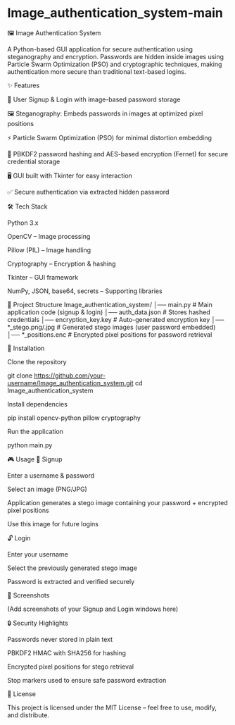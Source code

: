 # Image_authentication_system-main
🖼️ Image Authentication System

A Python-based GUI application for secure authentication using steganography and encryption.
Passwords are hidden inside images using Particle Swarm Optimization (PSO) and cryptographic techniques, making authentication more secure than traditional text-based logins.

✨ Features

🔐 User Signup & Login with image-based password storage

🖼️ Steganography: Embeds passwords in images at optimized pixel positions

⚡ Particle Swarm Optimization (PSO) for minimal distortion embedding

🔑 PBKDF2 password hashing and AES-based encryption (Fernet) for secure credential storage

🖥️ GUI built with Tkinter for easy interaction

✅ Secure authentication via extracted hidden password

🛠️ Tech Stack

Python 3.x

OpenCV
 – Image processing

Pillow (PIL)
 – Image handling

Cryptography
 – Encryption & hashing

Tkinter – GUI framework

NumPy, JSON, base64, secrets – Supporting libraries

📂 Project Structure
Image_authentication_system/
│── main.py                 # Main application code (signup & login)
│── auth_data.json          # Stores hashed credentials
│── encryption_key.key      # Auto-generated encryption key
│── *_stego.png/.jpg        # Generated stego images (user password embedded)
│── *_positions.enc         # Encrypted pixel positions for password retrieval

🚀 Installation

Clone the repository

git clone https://github.com/your-username/Image_authentication_system.git
cd Image_authentication_system


Install dependencies

pip install opencv-python pillow cryptography


Run the application

python main.py

🎮 Usage
🔑 Signup

Enter a username & password

Select an image (PNG/JPG)

Application generates a stego image containing your password + encrypted pixel positions

Use this image for future logins

🔓 Login

Enter your username

Select the previously generated stego image

Password is extracted and verified securely

📸 Screenshots

(Add screenshots of your Signup and Login windows here)

🔒 Security Highlights

Passwords never stored in plain text

PBKDF2 HMAC with SHA256 for hashing

Encrypted pixel positions for stego retrieval

Stop markers used to ensure safe password extraction

📜 License

This project is licensed under the MIT License – feel free to use, modify, and distribute.

